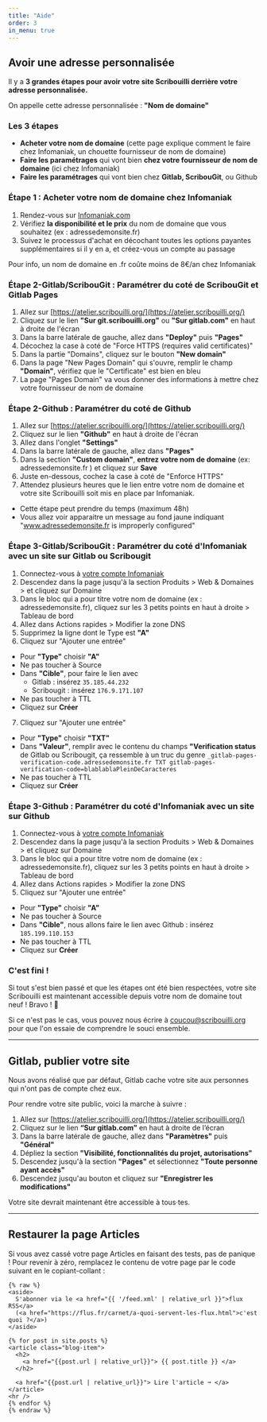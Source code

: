```yaml
---
title: "Aide"
order: 3
in_menu: true
---
```


## Avoir une adresse personnalisée

Il y a **3 grandes étapes pour avoir votre site Scribouilli derrière votre adresse personnalisée.**

On appelle cette adresse personnalisée : **"Nom de domaine"**

### Les 3 étapes

- **Acheter votre nom de domaine** (cette page explique comment le faire chez Infomaniak, un chouette fournisseur de nom de domaine)
- **Faire les paramétrages** qui vont bien **chez votre fournisseur de nom de domaine** (ici chez Infomaniak)
- **Faire les paramétrages** qui vont bien chez **Gitlab, ScribouGit**, ou Github

### Étape 1 : Acheter votre nom de domaine chez Infomaniak

1. Rendez-vous sur [Infomaniak.com](https://www.infomaniak.com/fr)
2. Vérifiez **la disponibilité et le prix** du nom de domaine que vous souhaitez (ex&nbsp;:&nbsp;adressedemonsite.fr)
3. Suivez le processus d'achat en décochant toutes les options payantes supplémentaires si il y en a, et créez-vous un compte au passage

Pour info, un nom de domaine en .fr coûte moins de 8€/an chez Infomaniak

### Étape 2-Gitlab/ScribouGit : Paramétrer du coté de ScribouGit et Gitlab Pages

1. Allez sur [https://atelier.scribouilli.org/](https://atelier.scribouilli.org/)
2. Cliquez sur le lien **"Sur git.scribouilli.org"** ou **"Sur gitlab.com"** en haut à droite de l'écran
3. Dans la barre latérale de gauche, allez dans **"Deploy"** puis **"Pages"**
4. Décochez la case à coté de "Force HTTPS (requires valid certificates)"
5. Dans la partie "Domains", cliquez sur le bouton **"New domain"**
6. Dans la page "New Pages Domain" qui s'ouvre, remplir le champ **"Domain"**, vérifiez que le "Certificate" est bien en bleu
7. La page "Pages Domain" va vous donner des informations à mettre chez votre fournisseur de nom de domaine

### Étape 2-Github : Paramétrer du coté de Github

1. Allez sur [https://atelier.scribouilli.org/](https://atelier.scribouilli.org/)
2. Cliquez sur le lien **"Github"** en haut à droite de l'écran
3. Allez dans l'onglet **"Settings"**
4. Dans la barre latérale de gauche, allez dans **"Pages"**
5. Dans la section **"Custom domain"**, **entrez votre nom de domaine** (ex: adressedemonsite.fr ) et cliquez sur **Save**
6. Juste en-dessous, cochez la case à coté de "Enforce HTTPS"
7. Attendez plusieurs heures que le lien entre votre nom de domaine et votre site Scribouilli soit mis en place par Infomaniak.
  - Cette étape peut prendre du temps (maximum 48h)
  - Vous allez voir apparaitre un message au fond jaune indiquant "www.adressedemonsite.fr is improperly configured"

### Étape 3-Gitlab/ScribouGit : Paramétrer du coté d'Infomaniak avec un site sur Gitlab ou Scribougit

1. Connectez-vous à [votre compte Infomaniak](https://login.infomaniak.com/)
2. Descendez dans la page jusqu'à la section Produits > Web & Domaines > et cliquez sur Domaine
3. Dans le bloc qui a pour titre votre nom de domaine (ex : adressedemonsite.fr), cliquez sur les 3 petits points en haut à droite > Tableau de bord
4. Allez dans Actions rapides > Modifier la zone DNS
5. Supprimez la ligne dont le Type est **"A"**
6. Cliquez sur "Ajouter une entrée"
  - Pour **"Type"** choisir **"A"**
  - Ne pas toucher à Source
  - Dans **"Cible"**, pour faire le lien avec
    - Gitlab : insérez `35.185.44.232`
    - Scribougit : insérez `176.9.171.107`
  - Ne pas toucher à TTL
  - Cliquez sur **Créer**
7. Cliquez sur "Ajouter une entrée"
  - Pour **"Type"** choisir **"TXT"**
  - Dans **"Valeur"**, remplir avec le contenu du champs **"Verification status** de Gitlab ou Scribougit, ça ressemble à un truc du genre `_gitlab-pages-verification-code.adressedemonsite.fr TXT gitlab-pages-verification-code=blablablaPleinDeCaracteres`
  - Ne pas toucher à TTL
  - Cliquez sur **Créer**

### Étape 3-Github : Paramétrer du coté d'Infomaniak avec un site sur Github

1. Connectez-vous à [votre compte Infomaniak](https://login.infomaniak.com/)
2. Descendez dans la page jusqu'à la section Produits > Web & Domaines > et cliquez sur Domaine
3. Dans le bloc qui a pour titre votre nom de domaine (ex : adressedemonsite.fr), cliquez sur les 3 petits points en haut à droite > Tableau de bord
4. Allez dans Actions rapides > Modifier la zone DNS
5. Cliquez sur "Ajouter une entrée"
  - Pour **"Type"** choisir **"A"**
  - Ne pas toucher à Source
  - Dans **"Cible"**, nous allons faire le lien avec Github : insérez ```185.199.110.153```
  - Ne pas toucher à TTL
  - Cliquez sur **Créer**

  

### C'est fini !

Si tout s'est bien passé et que les étapes ont été bien respectées, votre site Scribouilli est maintenant accessible depuis votre nom de domaine tout neuf ! Bravo ! 🎉

Si ce n'est pas le cas, vous pouvez nous écrire à [coucou@scribouilli.org](mailto:coucou@scribouilli.org) pour que l'on essaie de comprendre le souci ensemble.


---

## Gitlab, publier votre site

Nous avons réalisé que par défaut, Gitlab cache votre site aux personnes qui n'ont pas de compte chez eux.

Pour rendre votre site public, voici la marche à suivre : 

1. Allez sur [https://atelier.scribouilli.org/](https://atelier.scribouilli.org/)
2. Cliquez sur le lien **“Sur gitlab.com”** en haut à droite de l’écran
3. Dans la barre latérale de gauche, allez dans **"Paramètres"** puis **"Général"**
4. Dépliez la section **"Visibilité, fonctionnalités du projet, autorisations"**
5. Descendez jusqu'à la section **"Pages"** et sélectionnez **"Toute personne ayant accès"**
6. Descendez jusqu'au bouton et cliquez sur **"Enregistrer les modifications"**

Votre site devrait maintenant être accessible à tous·tes.

---

## Restaurer la page Articles

Si vous avez cassé votre page Articles en faisant des tests, pas de panique !
Pour revenir à zéro, remplacez le contenu de votre page par le code suivant en le copiant-collant :

```
{% raw %}
<aside>
  S'abonner via le <a href="{{ '/feed.xml' | relative_url }}">flux RSS</a>
  (<a href="https://flus.fr/carnet/a-quoi-servent-les-flux.html">c'est quoi ?</a>)
</aside>

{% for post in site.posts %}
<article class="blog-item">
  <h2>
    <a href="{{post.url | relative_url}}"> {{ post.title }} </a>
  </h2>

  <a href="{{post.url | relative_url}}"> Lire l'article ➞ </a>
</article>
<hr />
{% endfor %}
{% endraw %}
```

